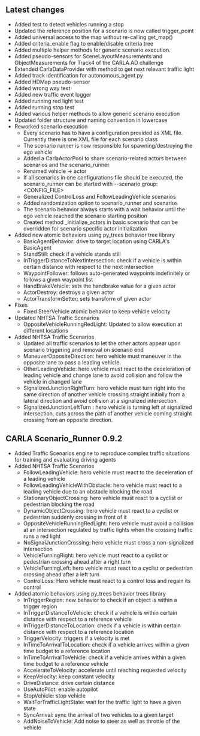 ## Latest changes
* Added test to detect vehicles running a stop 
* Updated the reference position for a scenario is now called trigger_point
* Added universal access to the map without re-calling get_map()
* Added criteria_enable flag to enable/disable criteria tree
* Added multiple helper methods for generic scenario execution.
* Added pseudo-sensors for SceneLayoutMeasurements and ObjectMeasurements for Track4 of the CARLA AD challenge
* Extended CarlaDataProvider with method to get next relevant traffic light
* Added track identification for autonomous_agent.py
* Added HDMap pseudo-sensor
* Added wrong way test
* Added new traffic event logger
* Added running red light test
* Added running stop test
* Added various helper methods to allow generic scenario execution
* Updated folder structure and naming convention in lowercase
* Reworked scenario execution
    - Every scenario has to have a configuration provided as XML file.
      Currently there is one XML file for each scenario class
    - The scenario runner is now responsible for spawning/destroying the ego vehicle
    - Added a CarlaActorPool to share scenario-related actors between scenarios and the scenario_runner
    - Renamed vehicle -> actor
    - If all scenarios in one configurations file should be executed, the scenario_runner can be started with --scenario group:<CONFIG_FILE>
    - Generalized ControlLoss and FollowLeadingVehicle scenarios
    - Added randomization option to scenario_runner and scenarios
    - The scenario behavior always starts with a wait behavior until the ego vehicle reached the scenario starting position
    - Created method _initialize_actors in basic scenario that can be overridden for scenario specific actor initialization
* Added new atomic behaviors using py_trees behavior tree library
    - BasicAgentBehavior: drive to target location using CARLA's BasicAgent
    - StandStill: check if a vehicle stands still
    - InTriggerDistanceToNextIntersection: check if a vehicle is within certain distance with respect to the next intersection
    - WaypointFollower: follows auto-generated waypoints indefinitely or follows a given waypoint list
    - HandBrakeVehicle: sets the handbrake value for a given actor
    - ActorDestroy: destroys a given actor
    - ActorTransformSetter: sets transform of given actor
* Fixes
    - Fixed SteerVehicle atomic behavior to keep vehicle velocity
* Updated NHTSA Traffic Scenarios
    - OppositeVehicleRunningRedLight: Updated to allow execution at different locations
* Added NHTSA Traffic Scenarios
    - Updated all traffic scenarios to let the other actors appear upon scenario triggering and removal on scenario end
    - ManeuverOppositeDirection: hero vehicle must maneuver in the opposite lane to pass a leading vehicle.
    - OtherLeadingVehicle: hero vehicle must react to the deceleration of leading vehicle and change lane to avoid collision and follow
                           the vehicle in changed lane
    - SignalizedJunctionRightTurn: hero vehicle must turn right into the same direction of another vehicle crossing
                                   straight initially from a lateral direction and avoid collision at a signalized intersection.
    - SignalizedJunctionLeftTurn : hero vehicle is turning left at signalized intersection, cuts across the path of another vehicle
                                   coming straight crossing from an opposite direction.

## CARLA Scenario_Runner 0.9.2

* Added Traffic Scenarios engine to reproduce complex traffic situations for training and evaluating driving agents
* Added NHTSA Traffic Scenarios
    - FollowLeadingVehicle: hero vehicle must react to the deceleration of a leading vehicle
    - FollowLeadingVehicleWithObstacle: hero vehicle must react to a leading vehicle due to an obstacle blocking the road
    - StationaryObjectCrossing: hero vehicle must react to a cyclist or pedestrian blocking the road
    - DynamicObjectCrossing: hero vehicle must react to a cyclist or pedestrian suddenly crossing in front of it
    - OppositeVehicleRunningRedLight: hero vehicle must avoid a collision at an intersection regulated by traffic lights when the crossing traffic runs a red light
    - NoSignalJunctionCrossing: hero vehicle must cross a non-signalized intersection
    - VehicleTurningRight: hero vehicle must react to a cyclist or pedestrian crossing ahead after a right turn
    - VehicleTurningLeft: hero vehicle must react to a cyclist or pedestrian crossing ahead after a left turn
    - ControlLoss: Hero vehicle must react to a control loss and regain its control
* Added atomic behaviors using py_trees behavior trees library
    - InTriggerRegion: new behavior to check if an object is within a trigger region
    - InTriggerDistanceToVehicle: check if a vehicle is within certain distance with respect to a reference vehicle
    - InTriggerDistanceToLocation: check if a vehicle is within certain distance with respect to a reference location
    - TriggerVelocity: triggers if a velocity is met
    - InTimeToArrivalToLocation:  check if a vehicle arrives within a given time budget to a reference location
    - InTimeToArrivalToVehicle: check if a vehicle arrives within a given time budget to a reference vehicle
    - AccelerateToVelocity: accelerate until reaching requested velocity
    - KeepVelocity: keep constant velocity
    - DriveDistance: drive certain distance
    - UseAutoPilot: enable autopilot
    - StopVehicle: stop vehicle
    - WaitForTrafficLightState: wait for the traffic light to have a given state
    - SyncArrival: sync the arrival of two vehicles to a given target
    - AddNoiseToVehicle: Add noise to steer as well as throttle of the vehicle
